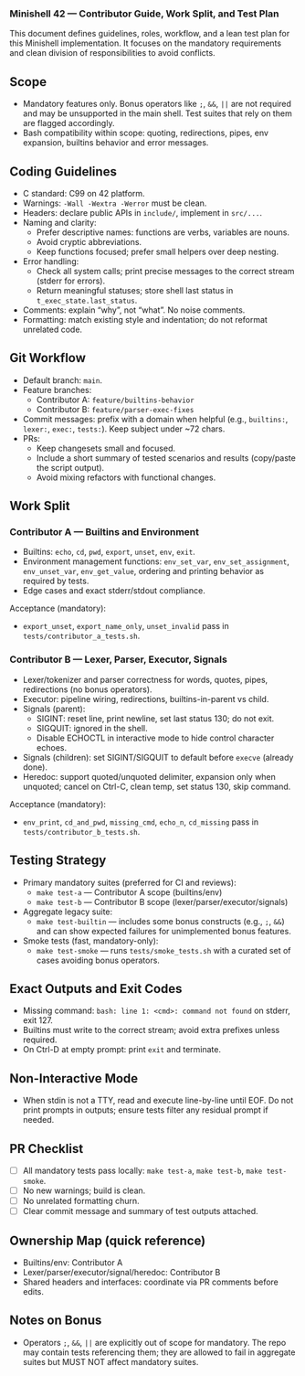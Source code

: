 ### Minishell 42 — Contributor Guide, Work Split, and Test Plan

This document defines guidelines, roles, workflow, and a lean test plan for this Minishell implementation. It focuses on the mandatory requirements and clean division of responsibilities to avoid conflicts.

## Scope
- Mandatory features only. Bonus operators like `;`, `&&`, `||` are not required and may be unsupported in the main shell. Test suites that rely on them are flagged accordingly.
- Bash compatibility within scope: quoting, redirections, pipes, env expansion, builtins behavior and error messages.

## Coding Guidelines
- C standard: C99 on 42 platform.
- Warnings: `-Wall -Wextra -Werror` must be clean.
- Headers: declare public APIs in `include/`, implement in `src/...`.
- Naming and clarity:
  - Prefer descriptive names: functions are verbs, variables are nouns.
  - Avoid cryptic abbreviations.
  - Keep functions focused; prefer small helpers over deep nesting.
- Error handling:
  - Check all system calls; print precise messages to the correct stream (stderr for errors).
  - Return meaningful statuses; store shell last status in `t_exec_state.last_status`.
- Comments: explain “why”, not “what”. No noise comments.
- Formatting: match existing style and indentation; do not reformat unrelated code.

## Git Workflow
- Default branch: `main`.
- Feature branches:
  - Contributor A: `feature/builtins-behavior`
  - Contributor B: `feature/parser-exec-fixes`
- Commit messages: prefix with a domain when helpful (e.g., `builtins:`, `lexer:`, `exec:`, `tests:`). Keep subject under ~72 chars.
- PRs:
  - Keep changesets small and focused.
  - Include a short summary of tested scenarios and results (copy/paste the script output).
  - Avoid mixing refactors with functional changes.

## Work Split
### Contributor A — Builtins and Environment
- Builtins: `echo`, `cd`, `pwd`, `export`, `unset`, `env`, `exit`.
- Environment management functions: `env_set_var`, `env_set_assignment`, `env_unset_var`, `env_get_value`, ordering and printing behavior as required by tests.
- Edge cases and exact stderr/stdout compliance.

Acceptance (mandatory):
- `export_unset`, `export_name_only`, `unset_invalid` pass in `tests/contributor_a_tests.sh`.

### Contributor B — Lexer, Parser, Executor, Signals
- Lexer/tokenizer and parser correctness for words, quotes, pipes, redirections (no bonus operators).
- Executor: pipeline wiring, redirections, builtins-in-parent vs child.
- Signals (parent):
  - SIGINT: reset line, print newline, set last status 130; do not exit.
  - SIGQUIT: ignored in the shell.
  - Disable ECHOCTL in interactive mode to hide control character echoes.
- Signals (children): set SIGINT/SIGQUIT to default before `execve` (already done).
- Heredoc: support quoted/unquoted delimiter, expansion only when unquoted; cancel on Ctrl-C, clean temp, set status 130, skip command.

Acceptance (mandatory):
- `env_print`, `cd_and_pwd`, `missing_cmd`, `echo_n`, `cd_missing` pass in `tests/contributor_b_tests.sh`.

## Testing Strategy
- Primary mandatory suites (preferred for CI and reviews):
  - `make test-a` — Contributor A scope (builtins/env)
  - `make test-b` — Contributor B scope (lexer/parser/executor/signals)
- Aggregate legacy suite:
  - `make test-builtin` — includes some bonus constructs (e.g., `;`, `&&`) and can show expected failures for unimplemented bonus features.
- Smoke tests (fast, mandatory-only):
  - `make test-smoke` — runs `tests/smoke_tests.sh` with a curated set of cases avoiding bonus operators.

## Exact Outputs and Exit Codes
- Missing command: `bash: line 1: <cmd>: command not found` on stderr, exit 127.
- Builtins must write to the correct stream; avoid extra prefixes unless required.
- On Ctrl-D at empty prompt: print `exit` and terminate.

## Non-Interactive Mode
- When stdin is not a TTY, read and execute line-by-line until EOF. Do not print prompts in outputs; ensure tests filter any residual prompt if needed.

## PR Checklist
- [ ] All mandatory tests pass locally: `make test-a`, `make test-b`, `make test-smoke`.
- [ ] No new warnings; build is clean.
- [ ] No unrelated formatting churn.
- [ ] Clear commit message and summary of test outputs attached.

## Ownership Map (quick reference)
- Builtins/env: Contributor A
- Lexer/parser/executor/signal/heredoc: Contributor B
- Shared headers and interfaces: coordinate via PR comments before edits.

## Notes on Bonus
- Operators `;`, `&&`, `||` are explicitly out of scope for mandatory. The repo may contain tests referencing them; they are allowed to fail in aggregate suites but MUST NOT affect mandatory suites.


